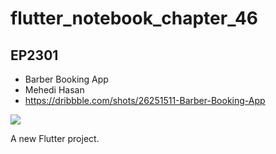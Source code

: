 # flutter_notebook_chapter_46

## EP2301

- Barber Booking App
- Mehedi Hasan
- https://dribbble.com/shots/26251511-Barber-Booking-App

<img src="https://cdn.dribbble.com/userupload/43886190/file/original-3f2ebe42c89f569916a80c59f9246530.png?resize=1905x1429&vertical=center">


A new Flutter project.
